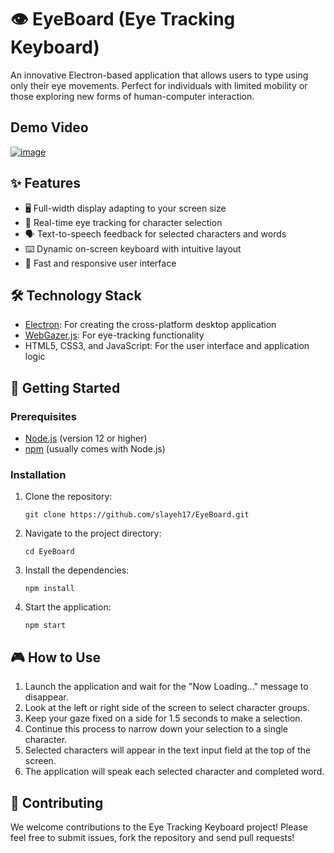 # 👁️ EyeBoard (Eye Tracking Keyboard)

An innovative Electron-based application that allows users to type using only their eye movements. Perfect for individuals with limited mobility or those exploring new forms of human-computer interaction.

## Demo Video
[![image](https://github.com/slayeh17/EyeBoard/assets/104914725/58681f97-d6c5-4b7a-96ac-b97a0dfcba85)](https://youtu.be/v5vzhSbksLQ?si=jnKL5RrOYQUbbo7s)


## ✨ Features

- 🖥️ Full-width display adapting to your screen size
- 👀 Real-time eye tracking for character selection
- 🗣️ Text-to-speech feedback for selected characters and words
- ⌨️ Dynamic on-screen keyboard with intuitive layout
- 🚀 Fast and responsive user interface

## 🛠️ Technology Stack

- [Electron](https://www.electronjs.org/): For creating the cross-platform desktop application
- [WebGazer.js](https://webgazer.cs.brown.edu/): For eye-tracking functionality
- HTML5, CSS3, and JavaScript: For the user interface and application logic

## 🚀 Getting Started

### Prerequisites

- [Node.js](https://nodejs.org/) (version 12 or higher)
- [npm](https://www.npmjs.com/) (usually comes with Node.js)

### Installation

1. Clone the repository:
   ```
   git clone https://github.com/slayeh17/EyeBoard.git
   ```

2. Navigate to the project directory:
   ```
   cd EyeBoard
   ```

3. Install the dependencies:
   ```
   npm install
   ```

4. Start the application:
   ```
   npm start
   ```

## 🎮 How to Use

1. Launch the application and wait for the "Now Loading..." message to disappear.
2. Look at the left or right side of the screen to select character groups.
3. Keep your gaze fixed on a side for 1.5 seconds to make a selection.
4. Continue this process to narrow down your selection to a single character.
5. Selected characters will appear in the text input field at the top of the screen.
6. The application will speak each selected character and completed word.

## 🤝 Contributing

We welcome contributions to the Eye Tracking Keyboard project! Please feel free to submit issues, fork the repository and send pull requests!

